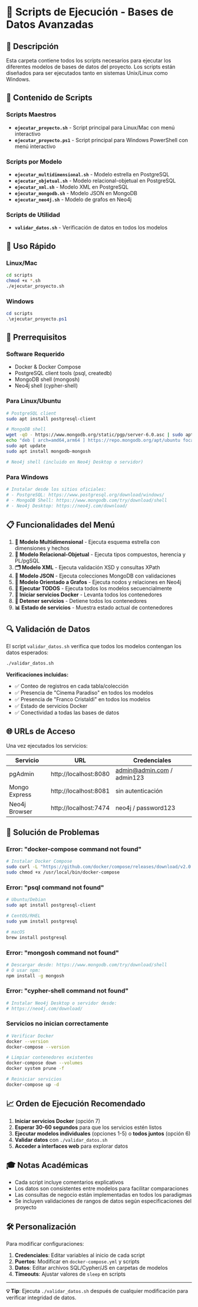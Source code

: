 # 📜 Scripts de Ejecución - Bases de Datos Avanzadas

## 🎯 Descripción

Esta carpeta contiene todos los scripts necesarios para ejecutar los diferentes modelos de bases de datos del proyecto. Los scripts están diseñados para ser ejecutados tanto en sistemas Unix/Linux como Windows.

## 📂 Contenido de Scripts

### Scripts Maestros
- **`ejecutar_proyecto.sh`** - Script principal para Linux/Mac con menú interactivo
- **`ejecutar_proyecto.ps1`** - Script principal para Windows PowerShell con menú interactivo

### Scripts por Modelo
- **`ejecutar_multidimensional.sh`** - Modelo estrella en PostgreSQL
- **`ejecutar_objetual.sh`** - Modelo relacional-objetual en PostgreSQL
- **`ejecutar_xml.sh`** - Modelo XML en PostgreSQL
- **`ejecutar_mongodb.sh`** - Modelo JSON en MongoDB
- **`ejecutar_neo4j.sh`** - Modelo de grafos en Neo4j

### Scripts de Utilidad
- **`validar_datos.sh`** - Verificación de datos en todos los modelos

## 🚀 Uso Rápido

### Linux/Mac
```bash
cd scripts
chmod +x *.sh
./ejecutar_proyecto.sh
```

### Windows
```powershell
cd scripts
.\ejecutar_proyecto.ps1
```

## 🔧 Prerrequisitos

### Software Requerido
- Docker & Docker Compose
- PostgreSQL client tools (psql, createdb)
- MongoDB shell (mongosh)
- Neo4j shell (cypher-shell)

### Para Linux/Ubuntu
```bash
# PostgreSQL client
sudo apt install postgresql-client

# MongoDB shell
wget -qO - https://www.mongodb.org/static/pgp/server-6.0.asc | sudo apt-key add -
echo "deb [ arch=amd64,arm64 ] https://repo.mongodb.org/apt/ubuntu focal/mongodb-org/6.0 multiverse" | sudo tee /etc/apt/sources.list.d/mongodb-org-6.0.list
sudo apt update
sudo apt install mongodb-mongosh

# Neo4j shell (incluido en Neo4j Desktop o servidor)
```

### Para Windows
```powershell
# Instalar desde los sitios oficiales:
# - PostgreSQL: https://www.postgresql.org/download/windows/
# - MongoDB Shell: https://www.mongodb.com/try/download/shell
# - Neo4j Desktop: https://neo4j.com/download/
```

## 📋 Funcionalidades del Menú

1. **🌟 Modelo Multidimensional** - Ejecuta esquema estrella con dimensiones y hechos
2. **🧱 Modelo Relacional-Objetual** - Ejecuta tipos compuestos, herencia y PL/pgSQL
3. **🗂️ Modelo XML** - Ejecuta validación XSD y consultas XPath
4. **🧾 Modelo JSON** - Ejecuta colecciones MongoDB con validaciones
5. **🧠 Modelo Orientado a Grafos** - Ejecuta nodos y relaciones en Neo4j
6. **🎯 Ejecutar TODOS** - Ejecuta todos los modelos secuencialmente
7. **🐳 Iniciar servicios Docker** - Levanta todos los contenedores
8. **🛑 Detener servicios** - Detiene todos los contenedores
9. **📊 Estado de servicios** - Muestra estado actual de contenedores

## 🔍 Validación de Datos

El script `validar_datos.sh` verifica que todos los modelos contengan los datos esperados:

```bash
./validar_datos.sh
```

**Verificaciones incluidas:**
- ✅ Conteo de registros en cada tabla/colección
- ✅ Presencia de "Cinema Paradiso" en todos los modelos
- ✅ Presencia de "Franco Cristaldi" en todos los modelos
- ✅ Estado de servicios Docker
- ✅ Conectividad a todas las bases de datos

## 🌐 URLs de Acceso

Una vez ejecutados los servicios:

| Servicio | URL | Credenciales |
|----------|-----|--------------|
| pgAdmin | http://localhost:8080 | admin@admin.com / admin123 |
| Mongo Express | http://localhost:8081 | sin autenticación |
| Neo4j Browser | http://localhost:7474 | neo4j / password123 |

## 🐛 Solución de Problemas

### Error: "docker-compose command not found"
```bash
# Instalar Docker Compose
sudo curl -L "https://github.com/docker/compose/releases/download/v2.0.1/docker-compose-$(uname -s)-$(uname -m)" -o /usr/local/bin/docker-compose
sudo chmod +x /usr/local/bin/docker-compose
```

### Error: "psql command not found"
```bash
# Ubuntu/Debian
sudo apt install postgresql-client

# CentOS/RHEL
sudo yum install postgresql

# macOS
brew install postgresql
```

### Error: "mongosh command not found"
```bash
# Descargar desde: https://www.mongodb.com/try/download/shell
# O usar npm:
npm install -g mongosh
```

### Error: "cypher-shell command not found"
```bash
# Instalar Neo4j Desktop o servidor desde:
# https://neo4j.com/download/
```

### Servicios no inician correctamente
```bash
# Verificar Docker
docker --version
docker-compose --version

# Limpiar contenedores existentes
docker-compose down --volumes
docker system prune -f

# Reiniciar servicios
docker-compose up -d
```

## 📈 Orden de Ejecución Recomendado

1. **Iniciar servicios Docker** (opción 7)
2. **Esperar 30-60 segundos** para que los servicios estén listos
3. **Ejecutar modelos individuales** (opciones 1-5) o **todos juntos** (opción 6)
4. **Validar datos** con `./validar_datos.sh`
5. **Acceder a interfaces web** para explorar datos

## 🎓 Notas Académicas

- Cada script incluye comentarios explicativos
- Los datos son consistentes entre modelos para facilitar comparaciones
- Las consultas de negocio están implementadas en todos los paradigmas
- Se incluyen validaciones de rangos de datos según especificaciones del proyecto

## 🛠️ Personalización

Para modificar configuraciones:

1. **Credenciales**: Editar variables al inicio de cada script
2. **Puertos**: Modificar en `docker-compose.yml` y scripts
3. **Datos**: Editar archivos SQL/Cypher/JS en carpetas de modelos
4. **Timeouts**: Ajustar valores de `sleep` en scripts

---

**💡 Tip**: Ejecuta `./validar_datos.sh` después de cualquier modificación para verificar integridad de datos.
